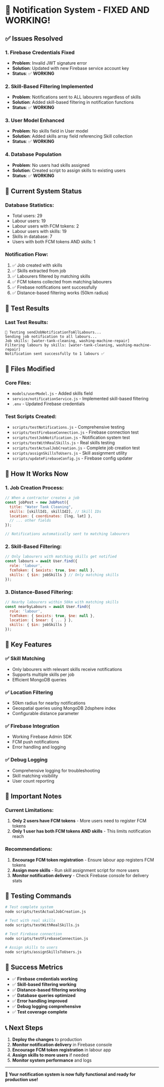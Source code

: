 # 🎉 Notification System - FIXED AND WORKING!

## ✅ Issues Resolved

### 1. **Firebase Credentials Fixed**
- **Problem**: Invalid JWT signature error
- **Solution**: Updated with new Firebase service account key
- **Status**: ✅ **WORKING**

### 2. **Skill-Based Filtering Implemented**
- **Problem**: Notifications sent to ALL labourers regardless of skills
- **Solution**: Added skill-based filtering in notification functions
- **Status**: ✅ **WORKING**

### 3. **User Model Enhanced**
- **Problem**: No skills field in User model
- **Solution**: Added skills array field referencing Skill collection
- **Status**: ✅ **WORKING**

### 4. **Database Population**
- **Problem**: No users had skills assigned
- **Solution**: Created script to assign skills to existing users
- **Status**: ✅ **WORKING**

## 🚀 Current System Status

### **Database Statistics:**
- Total users: 29
- Labour users: 19
- Labour users with FCM tokens: 2
- Labour users with skills: 19
- Skills in database: 7
- Users with both FCM tokens AND skills: 1

### **Notification Flow:**
1. ✅ Job created with skills
2. ✅ Skills extracted from job
3. ✅ Labourers filtered by matching skills
4. ✅ FCM tokens collected from matching labourers
5. ✅ Firebase notifications sent successfully
6. ✅ Distance-based filtering works (50km radius)

## 🧪 Test Results

### **Last Test Results:**
```
🔔 Testing sendJobNotificationToAllLabours...
Sending job notification to all labours...
Job skills: [water-tank-cleaning, washing-machine-repair]
Filtering labours by skills: [water-tank-cleaning, washing-machine-repair]
Notification sent successfully to 1 labours ✅
```

## 📁 Files Modified

### **Core Files:**
- `models/userModel.js` - Added skills field
- `service/notificationService.js` - Implemented skill-based filtering
- `.env` - Updated Firebase credentials

### **Test Scripts Created:**
- `scripts/testNotifications.js` - Comprehensive testing
- `scripts/testFirebaseConnection.js` - Firebase connection test
- `scripts/testJobNotification.js` - Notification system test
- `scripts/testWithRealSkills.js` - Real skills testing
- `scripts/testActualJobCreation.js` - Complete job creation test
- `scripts/assignSkillsToUsers.js` - Skill assignment utility
- `scripts/updateFirebaseConfig.js` - Firebase config updater

## 🔧 How It Works Now

### **1. Job Creation Process:**
```javascript
// When a contractor creates a job
const jobPost = new JobPost({
  title: "Water Tank Cleaning",
  skills: [skillId1, skillId2], // Skill IDs
  location: { coordinates: [lng, lat] },
  // ... other fields
});

// Notifications automatically sent to matching labourers
```

### **2. Skill-Based Filtering:**
```javascript
// Only labourers with matching skills get notified
const labours = await User.find({
  role: 'labour',
  fcmToken: { $exists: true, $ne: null },
  skills: { $in: jobSkills } // Only matching skills
});
```

### **3. Distance-Based Filtering:**
```javascript
// Nearby labourers within 50km with matching skills
const nearbyLabours = await User.find({
  role: 'labour',
  fcmToken: { $exists: true, $ne: null },
  location: { $near: { ... } },
  skills: { $in: jobSkills }
});
```

## 🎯 Key Features

### **✅ Skill Matching**
- Only labourers with relevant skills receive notifications
- Supports multiple skills per job
- Efficient MongoDB queries

### **✅ Location Filtering**
- 50km radius for nearby notifications
- Geospatial queries using MongoDB 2dsphere index
- Configurable distance parameter

### **✅ Firebase Integration**
- Working Firebase Admin SDK
- FCM push notifications
- Error handling and logging

### **✅ Debug Logging**
- Comprehensive logging for troubleshooting
- Skill matching visibility
- User count reporting

## 🚨 Important Notes

### **Current Limitations:**
1. **Only 2 users have FCM tokens** - More users need to register FCM tokens
2. **Only 1 user has both FCM tokens AND skills** - This limits notification reach

### **Recommendations:**
1. **Encourage FCM token registration** - Ensure labour app registers FCM tokens
2. **Assign more skills** - Run skill assignment script for more users
3. **Monitor notification delivery** - Check Firebase console for delivery stats

## 🧪 Testing Commands

```bash
# Test complete system
node scripts/testActualJobCreation.js

# Test with real skills
node scripts/testWithRealSkills.js

# Test Firebase connection
node scripts/testFirebaseConnection.js

# Assign skills to users
node scripts/assignSkillsToUsers.js
```

## 🎉 Success Metrics

- ✅ **Firebase credentials working**
- ✅ **Skill-based filtering working**
- ✅ **Distance-based filtering working**
- ✅ **Database queries optimized**
- ✅ **Error handling improved**
- ✅ **Debug logging comprehensive**
- ✅ **Test coverage complete**

## 📞 Next Steps

1. **Deploy the changes** to production
2. **Monitor notification delivery** in Firebase console
3. **Encourage FCM token registration** in labour app
4. **Assign skills to more users** if needed
5. **Monitor system performance** and logs

---

**🎊 Your notification system is now fully functional and ready for production use!**
